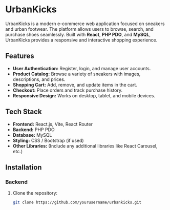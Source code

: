 # UrbanKicks

UrbanKicks is a modern e-commerce web application focused on sneakers and urban footwear. The platform allows users to browse, search, and purchase shoes seamlessly. Built with **React**, **PHP PDO**, and **MySQL**, UrbanKicks provides a responsive and interactive shopping experience.

## Features

- **User Authentication:** Register, login, and manage user accounts.
- **Product Catalog:** Browse a variety of sneakers with images, descriptions, and prices.
- **Shopping Cart:** Add, remove, and update items in the cart.
- **Checkout:** Place orders and track purchase history.
- **Responsive Design:** Works on desktop, tablet, and mobile devices.

## Tech Stack

- **Frontend:** React.js, Vite, React Router
- **Backend:** PHP PDO
- **Database:** MySQL
- **Styling:** CSS / Bootstrap (if used)
- **Other Libraries:** (Include any additional libraries like React Carousel, etc.)

## Installation

### Backend
1. Clone the repository:  
   ```bash
   git clone https://github.com/yourusername/urbankicks.git
